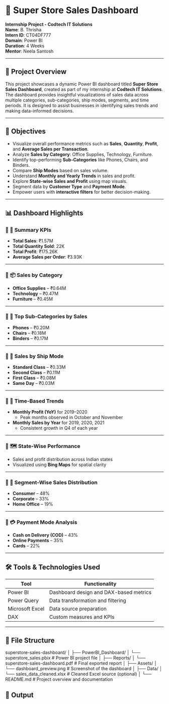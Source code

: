 # 🛒 Super Store Sales Dashboard

**Internship Project - Codtech IT Solutions**  
**Name**: B. Thrisha  
**Intern ID**: CT04DF777  
**Domain**: Power BI  
**Duration**: 4 Weeks  
**Mentor**: Neela Santosh

---

## 📌 Project Overview

This project showcases a dynamic Power BI dashboard titled **Super Store Sales Dashboard**, created as part of my internship at **Codtech IT Solutions**. The dashboard provides insightful visualizations of sales data across multiple categories, sub-categories, ship modes, segments, and time periods. It is designed to assist businesses in identifying sales trends and making data-informed decisions.

---

## 🎯 Objectives

- Visualize overall performance metrics such as **Sales**, **Quantity**, **Profit**, and **Average Sales per Transaction**.
- Analyze **Sales by Category**: Office Supplies, Technology, Furniture.
- Identify top-performing **Sub-Categories** like Phones, Chairs, and Binders.
- Compare **Ship Modes** based on sales volume.
- Understand **Monthly and Yearly Trends** in sales and profit.
- Explore **State-wise Sales and Profit** using map visuals.
- Segment data by **Customer Type** and **Payment Mode**.
- Empower users with **interactive filters** for better decision-making.

---

## 📊 Dashboard Highlights

### 🔹 📌 Summary KPIs
- **Total Sales**: ₹1.57M  
- **Total Quantity Sold**: 22K  
- **Total Profit**: ₹175.26K  
- **Average Sales per Order**: ₹3.93K  

---

### 🔹 📦 Sales by Category
- **Office Supplies** – ₹0.64M  
- **Technology** – ₹0.47M  
- **Furniture** – ₹0.45M  

---

### 🔹 📂 Top Sub-Categories by Sales
- **Phones** – ₹0.20M  
- **Chairs** – ₹0.18M  
- **Binders** – ₹0.17M  

---

### 🔹 🚛 Sales by Ship Mode
- **Standard Class** – ₹0.33M  
- **Second Class** – ₹0.11M  
- **First Class** – ₹0.08M  
- **Same Day** – ₹0.03M  

---

### 🔹 📅 Time-Based Trends
- **Monthly Profit (YoY)** for 2019–2020  
  - Peak months observed in October and November  
- **Monthly Sales by Year** for 2019, 2020, 2021  
  - Consistent growth in Q4 of each year  

---

### 🔹 🗺️ State-Wise Performance
- Sales and profit distribution across Indian states  
- Visualized using **Bing Maps** for spatial clarity

---

### 🔹 👥 Segment-Wise Sales Distribution
- **Consumer** – 48%  
- **Corporate** – 33%  
- **Home Office** – 19%  

---

### 🔹 💳 Payment Mode Analysis
- **Cash on Delivery (COD)** – 43%  
- **Online Payments** – 35%  
- **Cards** – 22%  

---

## 🛠 Tools & Technologies Used

| Tool             | Functionality                            |
|------------------|-------------------------------------------|
| Power BI         | Dashboard design and DAX-based metrics    |
| Power Query      | Data transformation and filtering         |
| Microsoft Excel  | Data source preparation                   |
| DAX              | Custom measures and KPIs                  |

---

## 📁  File Structure

superstore-sales-dashboard/
│
├── PowerBI_Dashboard/
│ └── superstore_sales.pbix # Power BI project file
│
├── Reports/
│ └── superstore-sales-dashboard.pdf # Final exported report
│
├── Assets/
│ └── dashboard_preview.png # Screenshot of the dashboard
│
├── Data/
│ └── sales_data_cleaned.xlsx # Cleaned Excel source (optional)
│
└── README.md # Project overview and documentation

## 📁  Output


